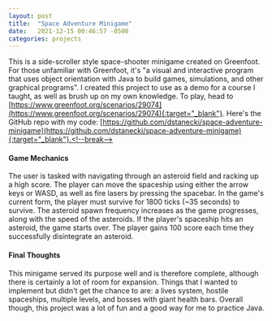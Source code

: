 ```yaml
---
layout: post
title:  "Space Adventure Minigame"
date:   2021-12-15 00:46:57 -0500
categories: projects
---
```

This is a side-scroller style space-shooter minigame created on Greenfoot. For those unfamiliar with Greenfoot, it's "a visual and interactive program that uses object orientation with Java to build games, simulations, and other graphical programs". I created this project to use as a demo for a course I taught, as well as brush up on my own knowledge. To play, head to [https://www.greenfoot.org/scenarios/29074](https://www.greenfoot.org/scenarios/29074){:target="_blank"}. Here's the GitHub repo with my code: [https://github.com/dstanecki/space-adventure-minigame](https://github.com/dstanecki/space-adventure-minigame){:target="_blank"}.<!--break-->

#### **Game Mechanics**

The user is tasked with navigating through an asteroid field and racking up a high score. The player can move the spaceship using either the arrow keys or WASD, as well as fire lasers by pressing the spacebar. In the game's current form, the player must survive for 1800 ticks (~35 seconds) to survive. The asteroid spawn frequency increases as the game progresses, along with the speed of the asteroids. If the player's spaceship hits an asteroid, the game starts over. The player gains 100 score each time they successfully disintegrate an asteroid. 

#### **Final Thoughts**

This minigame served its purpose well and is therefore complete, although there is certainly a lot of room for expansion. Things that I wanted to implement but didn't get the chance to are: a lives system, hostile spaceships, multiple levels, and bosses with giant health bars. Overall though, this project was a lot of fun and a good way for me to practice Java. 
